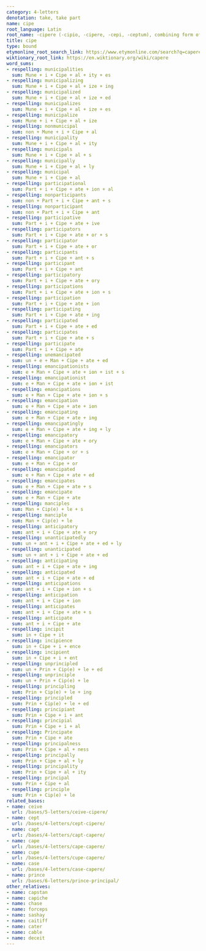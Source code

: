 ```yaml
---
category: 4-letters
denotation: take, take part
name: cipe
root_language: Latin
root_name: -cipere (-cipio, -cipere, -cepi, -ceptum), combining form of capere (capio, capere, cepi, captum)
title: cipe
type: bound
etymonline_root_search_link: https://www.etymonline.com/search?q=capere
wiktionary_root_link: https://en.wiktionary.org/wiki/capere
word_sums:
- respelling: municipalities
  sum: Mune + i + Cipe + al + ity + es
- respelling: municipalizing
  sum: Mune + i + Cipe + al + ize + ing
- respelling: municipalized
  sum: Mune + i + Cipe + al + ize + ed
- respelling: municipalizes
  sum: Mune + i + Cipe + al + ize + es
- respelling: municipalize
  sum: Mune + i + Cipe + al + ize
- respelling: nonmunicipal
  sum: non + Mune + i + Cipe + al
- respelling: municipality
  sum: Mune + i + Cipe + al + ity
- respelling: municipals
  sum: Mune + i + Cipe + al + s
- respelling: municipally
  sum: Mune + i + Cipe + al + ly
- respelling: municipal
  sum: Mune + i + Cipe + al
- respelling: participational
  sum: Part + i + Cipe + ate + ion + al
- respelling: nonparticipants
  sum: non + Part + i + Cipe + ant + s
- respelling: nonparticipant
  sum: non + Part + i + Cipe + ant
- respelling: participative
  sum: Part + i + Cipe + ate + ive
- respelling: participators
  sum: Part + i + Cipe + ate + or + s
- respelling: participator
  sum: Part + i + Cipe + ate + or
- respelling: participants
  sum: Part + i + Cipe + ant + s
- respelling: participant
  sum: Part + i + Cipe + ant
- respelling: participatory
  sum: Part + i + Cipe + ate + ory
- respelling: participations
  sum: Part + i + Cipe + ate + ion + s
- respelling: participation
  sum: Part + i + Cipe + ate + ion
- respelling: participating
  sum: Part + i + Cipe + ate + ing
- respelling: participated
  sum: Part + i + Cipe + ate + ed
- respelling: participates
  sum: Part + i + Cipe + ate + s
- respelling: participate
  sum: Part + i + Cipe + ate
- respelling: unemancipated
  sum: un + e + Man + Cipe + ate + ed
- respelling: emancipationists
  sum: e + Man + Cipe + ate + ion + ist + s
- respelling: emancipationist
  sum: e + Man + Cipe + ate + ion + ist
- respelling: emancipations
  sum: e + Man + Cipe + ate + ion + s
- respelling: emancipation
  sum: e + Man + Cipe + ate + ion
- respelling: emancipating
  sum: e + Man + Cipe + ate + ing
- respelling: emancipatingly
  sum: e + Man + Cipe + ate + ing + ly
- respelling: emancipatory
  sum: e + Man + Cipe + ate + ory
- respelling: emancipators
  sum: e + Man + Cipe + or + s
- respelling: emancipator
  sum: e + Man + Cipe + or
- respelling: emancipated
  sum: e + Man + Cipe + ate + ed
- respelling: emancipates
  sum: e + Man + Cipe + ate + s
- respelling: emancipate
  sum: e + Man + Cipe + ate
- respelling: manciples
  sum: Man + Cip(e) + le + s
- respelling: manciple
  sum: Man + Cip(e) + le
- respelling: anticipatory
  sum: ant + i + Cipe + ate + ory
- respelling: unanticipatedly
  sum: un + ant + i + Cipe + ate + ed + ly
- respelling: unanticipated
  sum: un + ant + i + Cipe + ate + ed
- respelling: anticipating
  sum: ant + i + Cipe + ate + ing
- respelling: anticipated
  sum: ant + i + Cipe + ate + ed
- respelling: anticipations
  sum: ant + i + Cipe + ion + s
- respelling: anticipation
  sum: ant + i + Cipe + ion
- respelling: anticipates
  sum: ant + i + Cipe + ate + s
- respelling: anticipate
  sum: ant + i + Cipe + ate
- respelling: incipit
  sum: in + Cipe + it
- respelling: incipience
  sum: in + Cipe + i + ence
- respelling: incipient
  sum: in + Cipe + i + ent
- respelling: unprincipled
  sum: un + Prin + Cip(e) + le + ed
- respelling: unprinciple
  sum: un + Prin + Cip(e) + le
- respelling: principling
  sum: Prin + Cip(e) + le + ing
- respelling: principled
  sum: Prin + Cip(e) + le + ed
- respelling: principiant
  sum: Prin + Cipe + i + ant
- respelling: principial
  sum: Prin + Cipe + i + al
- respelling: Principate
  sum: Prin + Cipe + ate
- respelling: principalness
  sum: Prin + Cipe + al + ness
- respelling: principally
  sum: Prin + Cipe + al + ly
- respelling: principality
  sum: Prin + Cipe + al + ity
- respelling: principal
  sum: Prin + Cipe + al
- respelling: principle
  sum: Prin + Cip(e) + le
related_bases:
- name: ceive
  url: /bases/5-letters/ceive-cipere/
- name: cept
  url: /bases/4-letters/cept-cipere/
- name: capt
  url: /bases/4-letters/capt-capere/
- name: cape
  url: /bases/4-letters/cape-capere/
- name: cupe
  url: /bases/4-letters/cupe-capere/
- name: case
  url: /bases/4-letters/case-capere/
- name: prince
  url: /bases/6-letters/prince-principal/
other_relatives:
- name: capstan
- name: capiche
- name: chase
- name: forceps
- name: sashay
- name: caitiff
- name: cater
- name: cable
- name: deceit
---
```

